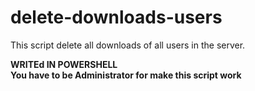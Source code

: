 # delete-downloads-users
This script delete all downloads of all users in the server. <BR>

<B> WRITEd IN POWERSHELL</B><BR>
<B>You have to be Administrator for make this script work </B>
